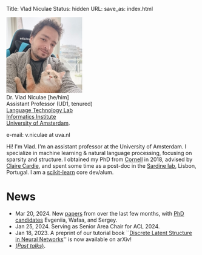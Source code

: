 Title: Vlad Niculae
Status: hidden
URL:
save_as: index.html

<img id="vladpic" class="marginnote" src="vlad-niculae.jpg" alt="Selfie of Vlad Niculae with his cat Orion" />
<div id="vita" class="marginnote">
Dr. Vlad Niculae [he/him] <br/>
Assistant Professor (UD1, tenured)<br/> 
<a href="https://ltl.science.uva.nl">Language Technology Lab</a><br/>
<a href="https://ivi.uva.nl/">Informatics Institute</a><br/>
<a href="https://uva.nl/">University of Amsterdam</a>.

<p>e-mail: v.niculae<span style="display:none">dog on wheels</span> at
uva.nl</p>
</div>
<div id="cleartiny" style="clear:both;"></div>

Hi! I'm Vlad. I'm an assistant professor at the University of Amsterdam. 
I specialize in machine learning & natural language processing, focusing on sparsity
and structure.
I obtained my PhD from [Cornell](http://www.cs.cornell.edu/) in 2018,
advised by [Claire Cardie](http://www.cs.cornell.edu/home/cardie/),
and spent some time as a post-doc in the
[Sardine lab](https://sardine-lab.github.io/), Lisbon, Portugal.
I am a [scikit-learn](http://scikit-learn.org) core dev/alum.

<!--and
I develop the [polylearn](http://contrib.scikit-learn.org/polylearn)
library for factorization machines and polynomial networks in Python.-->

# News
  - Mar 20, 2024. New [papers](/papers.html) from over the last few months, with
    [PhD candidates](/students.html) Evgeniia, Wafaa, and Sergey.
  - Jan 25, 2024. Serving as Senior Area Chair for ACL 2024.
  - Jan 18, 2023. A preprint of our tutorial book ``[Discrete Latent Structure in Neural Networks](https://arxiv.org/abs/2301.07473)'' is now available on arXiv!
  - [(*Past talks*)](/talks.html).
<!--
  - Oct 25, 2022. Serving as Senior Area Chair for EACL 2023.
  - Oct 1, 2022. Coordinating the Horizon Europe UTTER project alongside [Wilker Aziz](https://wilkeraziz.github.io).
  - Dec 16. Awarded a <strong>NWO Veni</strong> grant from the Dutch Research Council, funding my research for the next three years.
-->

